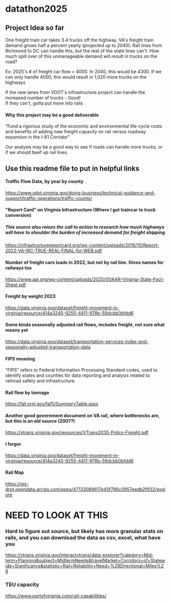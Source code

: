# datathon2025

## Project Idea so far

One freight train car takes 3.4 trucks off the highway. VA's freight train demand grows half a percent yearly (projected up to 2040). Rail lines from Richmond to DC can handle this, but the rest of the state lines can't. How much spill over of this unmanageable demand will result in trucks on the road?

Ex: 2025's # of freight car flow = 4000. In 2040, this would be 4300. If we can only handle 4000, this would result in 1,020 more trucks on the highways

If the new lanes from VDOT's infrastructure project can handle the increased number of trucks - Good! 
<br>
If they can't, gotta put more into rails

#### Why this project may be a good deliverable

"Fund a rigorous study of the economic and environmental life-cycle costs and
benefits of adding new freight capacity on rail versus roadway expansion in the I-81 Corridor"

Our analysis may be a good way to see if roads can handle more trucks, or if we should beef up rail lines.




## Use this readme file to put in helpful links

#### Traffic Flow Data, by year by county
https://www.vdot.virginia.gov/doing-business/technical-guidance-and-support/traffic-operations/traffic-counts/

#### "Report Card" on Virginia Infrastructure (Where I got traincar to truck conversion)
##### This source also raises the call to action to research how much highways will have to shoulder the burden of increased demand for freight shipping
https://infrastructurereportcard.org/wp-content/uploads/2016/10/Report-2022-VA-IRC-TRUE-REAL-FINAL-for-WEB.pdf


#### Number of freight cars loads in 2022, but not by rail line. Gives names for railways too
https://www.aar.org/wp-content/uploads/2025/01/AAR-Virginia-State-Fact-Sheet.pdf
#### Freight by weight 2023
https://data.virginia.gov/dataset/freight-movement-in-virginia/resource/414a3245-9255-4411-978b-59dcbb0bfdd6
#### Some kinda seasonally adjusted rail flows, includes freight, not sure what means yet
https://data.virginia.gov/dataset/transportation-services-index-and-seasonally-adjusted-transportation-data
#### FIPS meaning
"FIPS" refers to Federal Information Processing Standard codes, used to identify states and counties for data reporting and analysis related to railroad safety and infrastructure. 
#### Rail flow by tonnage
https://faf.ornl.gov/faf5/SummaryTable.aspx

#### Another good government document on VA rail, where bottlenecks are, but this is an old source (2007?)
https://vtrans.virginia.gov/resources/VTrans2035-Policy-Freight.pdf


#### I forgor
https://data.virginia.gov/dataset/freight-movement-in-virginia/resource/414a3245-9255-4411-978b-59dcbb0bfdd6

#### Rail Map
https://gis-drpt.opendata.arcgis.com/apps/47133089617e45f786c0957eedb2f932/explore

# NEED TO LOOK AT THIS
### Hard to figure out source, but likely has more granular stats on rails, and you can download the data as csv, excel, what have you
https://vtrans.virginia.gov/interactvtrans/data-explorer?category=Mid-term+Planning&subject=MidtermNeeds&travelMarket=Corridors+of+Statewide+Significance&statistic=Rail+Reliability+Need+%28Directional+Miles%29

### TEU capacity

https://www.portofvirginia.com/rail-capabilities/
